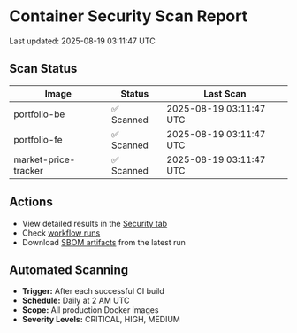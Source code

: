 # Container Security Scan Report

Last updated: 2025-08-19 03:11:47 UTC

## Scan Status

| Image | Status | Last Scan |
|-------|--------|-----------|
| portfolio-be | ✅ Scanned | 2025-08-19 03:11:47 UTC |
| portfolio-fe | ✅ Scanned | 2025-08-19 03:11:47 UTC |
| market-price-tracker | ✅ Scanned | 2025-08-19 03:11:47 UTC |

## Actions

- View detailed results in the [Security tab](https://github.com/ktenman/portfolio/security/code-scanning)
- Check [workflow runs](https://github.com/ktenman/portfolio/actions/workflows/trivy-scan.yml)
- Download [SBOM artifacts](https://github.com/ktenman/portfolio/actions/workflows/trivy-scan.yml) from the latest run

## Automated Scanning

- **Trigger:** After each successful CI build
- **Schedule:** Daily at 2 AM UTC
- **Scope:** All production Docker images
- **Severity Levels:** CRITICAL, HIGH, MEDIUM

